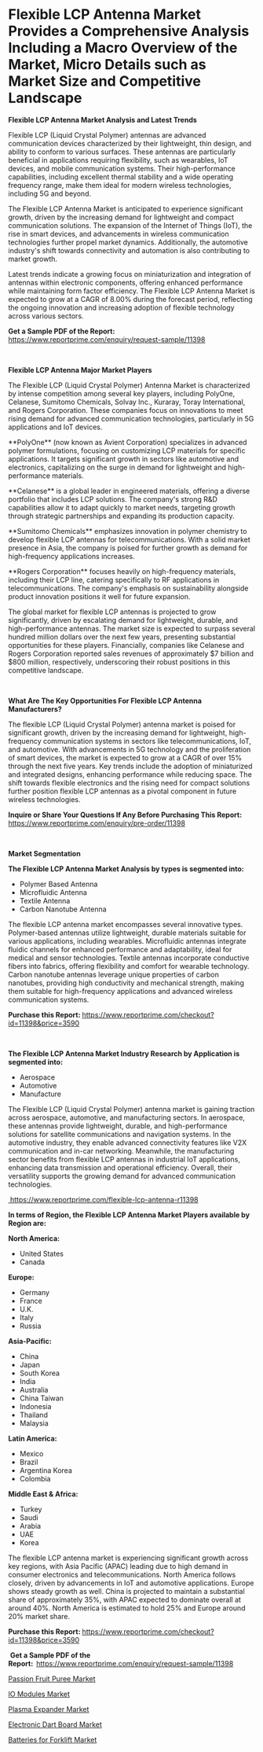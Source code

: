 <p><h1>Flexible LCP Antenna Market Provides a Comprehensive Analysis Including a Macro Overview of the Market, Micro Details such as Market Size and Competitive Landscape</h1></p><p><strong>Flexible LCP Antenna Market Analysis and Latest Trends</strong></p>
<p><p>Flexible LCP (Liquid Crystal Polymer) antennas are advanced communication devices characterized by their lightweight, thin design, and ability to conform to various surfaces. These antennas are particularly beneficial in applications requiring flexibility, such as wearables, IoT devices, and mobile communication systems. Their high-performance capabilities, including excellent thermal stability and a wide operating frequency range, make them ideal for modern wireless technologies, including 5G and beyond.</p><p>The Flexible LCP Antenna Market is anticipated to experience significant growth, driven by the increasing demand for lightweight and compact communication solutions. The expansion of the Internet of Things (IoT), the rise in smart devices, and advancements in wireless communication technologies further propel market dynamics. Additionally, the automotive industry's shift towards connectivity and automation is also contributing to market growth.</p><p>Latest trends indicate a growing focus on miniaturization and integration of antennas within electronic components, offering enhanced performance while maintaining form factor efficiency. The Flexible LCP Antenna Market is expected to grow at a CAGR of 8.00% during the forecast period, reflecting the ongoing innovation and increasing adoption of flexible technology across various sectors.</p></p>
<p><strong>Get a Sample PDF of the Report:&nbsp;</strong> <a href="https://www.reportprime.com/enquiry/request-sample/11398?utm_campaign=1998&utm_medium=2&utm_source=Github&utm_content=ia&utm_term=20032025&utm_id=flexible-lcp-antenna">https://www.reportprime.com/enquiry/request-sample/11398</a></p>
<p>&nbsp;</p>
<p><strong>Flexible LCP Antenna Major Market Players</strong></p>
<p><p>The Flexible LCP (Liquid Crystal Polymer) Antenna Market is characterized by intense competition among several key players, including PolyOne, Celanese, Sumitomo Chemicals, Solvay Inc., Kuraray, Toray International, and Rogers Corporation. These companies focus on innovations to meet rising demand for advanced communication technologies, particularly in 5G applications and IoT devices.</p><p>**PolyOne** (now known as Avient Corporation) specializes in advanced polymer formulations, focusing on customizing LCP materials for specific applications. It targets significant growth in sectors like automotive and electronics, capitalizing on the surge in demand for lightweight and high-performance materials.</p><p>**Celanese** is a global leader in engineered materials, offering a diverse portfolio that includes LCP solutions. The company's strong R&D capabilities allow it to adapt quickly to market needs, targeting growth through strategic partnerships and expanding its production capacity.</p><p>**Sumitomo Chemicals** emphasizes innovation in polymer chemistry to develop flexible LCP antennas for telecommunications. With a solid market presence in Asia, the company is poised for further growth as demand for high-frequency applications increases.</p><p>**Rogers Corporation** focuses heavily on high-frequency materials, including their LCP line, catering specifically to RF applications in telecommunications. The company's emphasis on sustainability alongside product innovation positions it well for future expansion.</p><p>The global market for flexible LCP antennas is projected to grow significantly, driven by escalating demand for lightweight, durable, and high-performance antennas. The market size is expected to surpass several hundred million dollars over the next few years, presenting substantial opportunities for these players. Financially, companies like Celanese and Rogers Corporation reported sales revenues of approximately $7 billion and $800 million, respectively, underscoring their robust positions in this competitive landscape.</p></p>
<p>&nbsp;</p>
<p><strong>What Are The Key Opportunities For Flexible LCP Antenna Manufacturers?</strong></p>
<p><p>The flexible LCP (Liquid Crystal Polymer) antenna market is poised for significant growth, driven by the increasing demand for lightweight, high-frequency communication systems in sectors like telecommunications, IoT, and automotive. With advancements in 5G technology and the proliferation of smart devices, the market is expected to grow at a CAGR of over 15% through the next five years. Key trends include the adoption of miniaturized and integrated designs, enhancing performance while reducing space. The shift towards flexible electronics and the rising need for compact solutions further position flexible LCP antennas as a pivotal component in future wireless technologies.</p></p>
<p><strong>Inquire or Share Your Questions If Any Before Purchasing This Report:</strong> <a href="https://www.reportprime.com/enquiry/pre-order/11398?utm_campaign=1998&utm_medium=2&utm_source=Github&utm_content=ia&utm_term=20032025&utm_id=flexible-lcp-antenna">https://www.reportprime.com/enquiry/pre-order/11398</a></p>
<p>&nbsp;</p>
<p><strong>Market Segmentation</strong></p>
<p><strong>The Flexible LCP Antenna Market Analysis by types is segmented into:</strong></p>
<p><ul><li>Polymer Based Antenna</li><li>Microfluidic Antenna</li><li>Textile Antenna</li><li>Carbon Nanotube Antenna</li></ul></p>
<p><p>The flexible LCP antenna market encompasses several innovative types. Polymer-based antennas utilize lightweight, durable materials suitable for various applications, including wearables. Microfluidic antennas integrate fluidic channels for enhanced performance and adaptability, ideal for medical and sensor technologies. Textile antennas incorporate conductive fibers into fabrics, offering flexibility and comfort for wearable technology. Carbon nanotube antennas leverage unique properties of carbon nanotubes, providing high conductivity and mechanical strength, making them suitable for high-frequency applications and advanced wireless communication systems.</p></p>
<p><strong>Purchase this Report:&nbsp;</strong><a href="https://www.reportprime.com/checkout?id=11398&price=3590&utm_campaign=1998&utm_medium=2&utm_source=Github&utm_content=ia&utm_term=20032025&utm_id=flexible-lcp-antenna">https://www.reportprime.com/checkout?id=11398&price=3590</a></p>
<p>&nbsp;</p>
<p><strong>The Flexible LCP Antenna Market Industry Research by Application is segmented into:</strong></p>
<p><ul><li>Aerospace</li><li>Automotive</li><li>Manufacture</li></ul></p>
<p><p>The Flexible LCP (Liquid Crystal Polymer) antenna market is gaining traction across aerospace, automotive, and manufacturing sectors. In aerospace, these antennas provide lightweight, durable, and high-performance solutions for satellite communications and navigation systems. In the automotive industry, they enable advanced connectivity features like V2X communication and in-car networking. Meanwhile, the manufacturing sector benefits from flexible LCP antennas in industrial IoT applications, enhancing data transmission and operational efficiency. Overall, their versatility supports the growing demand for advanced communication technologies.</p></p>
<p><a href="https://www.reportprime.com/flexible-lcp-antenna-r11398?utm_campaign=1998&utm_medium=2&utm_source=Github&utm_content=ia&utm_term=20032025&utm_id=flexible-lcp-antenna">&nbsp;https://www.reportprime.com/flexible-lcp-antenna-r11398</a></p>
<p><strong>In terms of Region, the Flexible LCP Antenna Market Players available by Region are:</strong></p>
<p>
    <p> <strong> North America: </strong>
        <ul>
            <li>United States</li>
            <li>Canada</li>
        </ul>
        </p> 
    <p> <strong> Europe: </strong>
        <ul>
            <li>Germany</li>
            <li>France</li>
            <li>U.K.</li>
            <li>Italy</li>
            <li>Russia</li>
        </ul>
        </p> 
    <p> <strong> Asia-Pacific: </strong>
        <ul>
            <li>China</li>
            <li>Japan</li>
            <li>South Korea</li>
            <li>India</li>
            <li>Australia</li>
            <li>China Taiwan</li>
            <li>Indonesia</li>
            <li>Thailand</li>
            <li>Malaysia</li>
        </ul>
        </p> 
    <p> <strong> Latin America: </strong>
        <ul>
            <li>Mexico</li>
            <li>Brazil</li>
            <li>Argentina Korea</li>
            <li>Colombia</li>
        </ul>
        </p> 
    <p> <strong> Middle East & Africa: </strong>
        <ul>
            <li>Turkey</li>
            <li>Saudi</li>
            <li>Arabia</li>
            <li>UAE</li>
            <li>Korea</li>
        </ul>
    </p>
    </p>
<p><p>The flexible LCP antenna market is experiencing significant growth across key regions, with Asia Pacific (APAC) leading due to high demand in consumer electronics and telecommunications. North America follows closely, driven by advancements in IoT and automotive applications. Europe shows steady growth as well. China is projected to maintain a substantial share of approximately 35%, with APAC expected to dominate overall at around 40%. North America is estimated to hold 25% and Europe around 20% market share.</p></p>
<p><strong>Purchase this Report: </strong><a href="https://www.reportprime.com/checkout?id=11398&price=3590&utm_campaign=1998&utm_medium=2&utm_source=Github&utm_content=ia&utm_term=20032025&utm_id=flexible-lcp-antenna">https://www.reportprime.com/checkout?id=11398&price=3590</a></p>
<p>&nbsp;<strong>Get a Sample PDF of the Report:&nbsp;&nbsp;</strong><a href="https://www.reportprime.com/enquiry/request-sample/11398?utm_campaign=1998&utm_medium=2&utm_source=Github&utm_content=ia&utm_term=20032025&utm_id=flexible-lcp-antenna">https://www.reportprime.com/enquiry/request-sample/11398</a></p>
<p><strong></strong></p>
<p><p><a href="https://github.com/cherrivacius/Market-Research-Report-List-1/blob/main/passion-fruit-puree-market.md?utm_campaign=1998&utm_medium=2&utm_source=Github&utm_content=ia&utm_term=20032025&utm_id=flexible-lcp-antenna">Passion Fruit Puree Market</a></p><p><a href="https://github.com/keolalelekr8/Market-Research-Report-List-1/blob/main/io-modules-market.md?utm_campaign=1998&utm_medium=2&utm_source=Github&utm_content=ia&utm_term=20032025&utm_id=flexible-lcp-antenna">IO Modules Market</a></p><p><a href="https://github.com/mafuzakirju/Market-Research-Report-List-1/blob/main/plasma-expander-market.md?utm_campaign=1998&utm_medium=2&utm_source=Github&utm_content=ia&utm_term=20032025&utm_id=flexible-lcp-antenna">Plasma Expander Market</a></p><p><a href="https://github.com/Mayankdeswa/Market-Research-Report-List-1/blob/main/electronic-dart-board-market.md?utm_campaign=1998&utm_medium=2&utm_source=Github&utm_content=ia&utm_term=20032025&utm_id=flexible-lcp-antenna">Electronic Dart Board Market</a></p><p><a href="https://github.com/izetajhazuga/Market-Research-Report-List-1/blob/main/batteries-for-forklift-market.md?utm_campaign=1998&utm_medium=2&utm_source=Github&utm_content=ia&utm_term=20032025&utm_id=flexible-lcp-antenna">Batteries for Forklift Market</a></p></p>